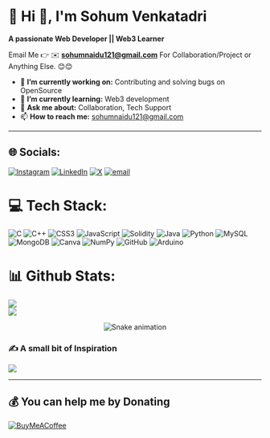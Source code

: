 # 💫 Hi 👋, I'm Sohum Venkatadri
**A passionate Web Developer || Web3 Learner**

Email Me 👉 ✉️ **sohumnaidu121@gmail.com** For Collaboration/Project or Anything Else. 😊😊

- 🔭 **I’m currently working on:** Contributing and solving bugs on OpenSource
- 🌱 **I’m currently learning:** Web3 development
- 💬 **Ask me about:** Collaboration, Tech Support
- 📫 **How to reach me:** sohumnaidu121@gmail.com

---

## 🌐 Socials:
[![Instagram](https://img.shields.io/badge/Instagram-%23E4405F.svg?logo=Instagram&logoColor=white)](https://instagram.com/https://www.instagram.com/sohum__04/) [![LinkedIn](https://img.shields.io/badge/LinkedIn-%230077B5.svg?logo=linkedin&logoColor=white)](https://linkedin.com/in/https://www.linkedin.com/in/sohum-venkatadri-73aa8234b/) [![X](https://img.shields.io/badge/X-black.svg?logo=X&logoColor=white)](https://x.com/https://x.com/Sohum041/) [![email](https://img.shields.io/badge/Email-D14836?logo=gmail&logoColor=white)](mailto:sohumnaidu121@gmail.com) 

# 💻 Tech Stack:
![C](https://img.shields.io/badge/c-%2300599C.svg?style=for-the-badge&logo=c&logoColor=white) ![C++](https://img.shields.io/badge/c++-%2300599C.svg?style=for-the-badge&logo=c%2B%2B&logoColor=white) ![CSS3](https://img.shields.io/badge/css3-%231572B6.svg?style=for-the-badge&logo=css3&logoColor=white) ![JavaScript](https://img.shields.io/badge/javascript-%23323330.svg?style=for-the-badge&logo=javascript&logoColor=%23F7DF1E) ![Solidity](https://img.shields.io/badge/Solidity-%23363636.svg?style=for-the-badge&logo=solidity&logoColor=white) ![Java](https://img.shields.io/badge/java-%23ED8B00.svg?style=for-the-badge&logo=openjdk&logoColor=white) ![Python](https://img.shields.io/badge/python-3670A0?style=for-the-badge&logo=python&logoColor=ffdd54) ![MySQL](https://img.shields.io/badge/mysql-4479A1.svg?style=for-the-badge&logo=mysql&logoColor=white) ![MongoDB](https://img.shields.io/badge/MongoDB-%234ea94b.svg?style=for-the-badge&logo=mongodb&logoColor=white) ![Canva](https://img.shields.io/badge/Canva-%2300C4CC.svg?style=for-the-badge&logo=Canva&logoColor=white) ![NumPy](https://img.shields.io/badge/numpy-%23013243.svg?style=for-the-badge&logo=numpy&logoColor=white) ![GitHub](https://img.shields.io/badge/github-%23121011.svg?style=for-the-badge&logo=github&logoColor=white) ![Arduino](https://img.shields.io/badge/-Arduino-00979D?style=for-the-badge&logo=Arduino&logoColor=white)
# 📊 Github Stats:
![](https://github-readme-streak-stats.herokuapp.com/?user=alamimran613&theme=dark&hide_border=false)
<br>
![](https://github-readme-stats.vercel.app/api?username=sohumvenkatadri7&theme=dark&hide_border=false&include_all_commits=true&count_private=true)

<!-- Snake Game Repo View -->

<div align="center">
  <img src="https://profile-readme-generator.com/assets/snake.svg" alt="Snake animation" />
</div>


### ✍️ A small bit of Inspiration
![](https://quotes-github-readme.vercel.app/api?type=horizontal&theme=tokyonight)

---

  ## 💰 You can help me by Donating
  [![BuyMeACoffee](https://img.shields.io/badge/Buy%20Me%20a%20Coffee-ffdd00?style=for-the-badge&logo=buy-me-a-coffee&logoColor=black)](https://buymeacoffee.com/buymeacoffee.com/sohumvenkatadri) 

  
<!-- Proudly created with GPRM ( https://gprm.itsvg.in ) -->
